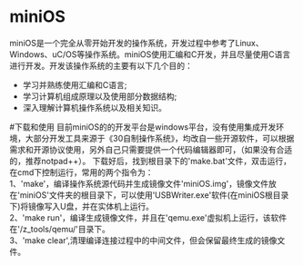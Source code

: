 # miniOS
miniOS是一个完全从零开始开发的操作系统，开发过程中参考了Linux、Windows、uC/OS等操作系统。miniOS使用汇编和C开发，并且尽量使用C语言进行开发。开发该操作系统的主要有以下几个目的：<br>
* 学习并熟练使用汇编和C语言;<br>
* 学习计算机组成原理以及使用部分数据结构;<br>
* 深入理解计算机操作系统以及相关知识。<br>

#下载和使用
目前miniOS的的开发平台是windows平台，没有使用集成开发环境，大部分开发工具来源于《30自制操作系统》，均改自一些开源软件，可以根据需求和开源协议使用，另外自己只需要提供一个代码编辑器即可，（如果没有合适的，推荐notpad++）。
下载好后，找到根目录下的'make.bat'文件，双击运行，在cmd下控制运行，常用的两个指令为：<br>
    1、'make'，编译操作系统源代码并生成镜像文件'miniOS.img'，镜像文件放在'miniOS'文件夹的根目录下，可以使用'USBWriter.exe'软件(在miniOS根目录下)将镜像写入U盘，并在实体机上运行。<br>
    2、'make run'，编译生成镜像文件，并且在'qemu.exe'虚拟机上运行，该软件在'/z_tools/qemu/'目录下。<br>
    3、'make clear',清理编译连接过程中的中间文件，但会保留最终生成的镜像文件。<br>
